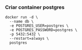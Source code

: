 ### Criar container postgres

```shell
docker run -d \
  --name db \
  -e POSTGRES_USER=postgres \
  -e POSTGRES_PASSWORD=postgres \
  -p 5432:5432 \
  --restart=always \
  postgres
```
